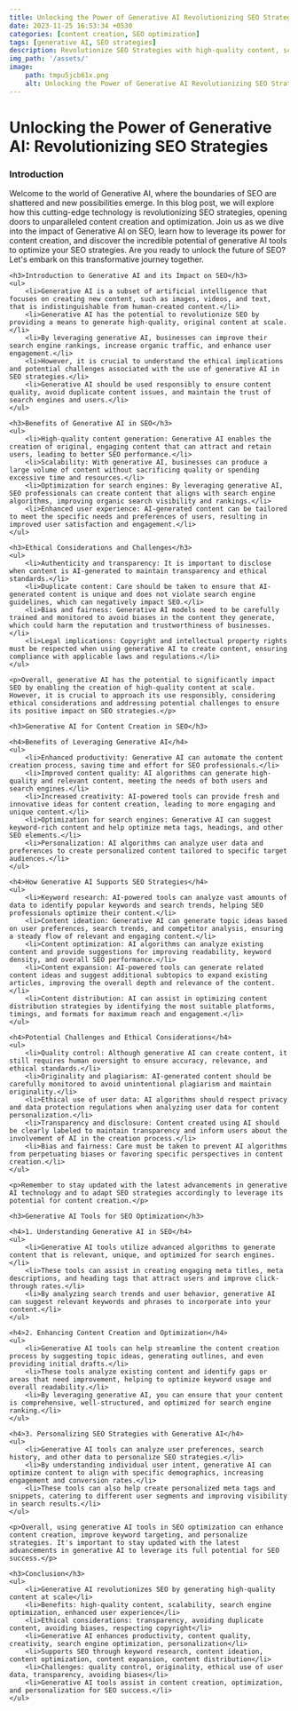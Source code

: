 ```yaml
---
title: Unlocking the Power of Generative AI Revolutionizing SEO Strategies
date: 2023-11-25 16:53:34 +0530
categories: [content creation, SEO optimization]
tags: [generative AI, SEO strategies]
description: Revolutionize SEO Strategies with high-quality content, scalability, and enhanced user experience. Learn how to leverage AI tools for content creation and optimization.
img_path: '/assets/'
image:
    path: tmpu5jcb61x.png
    alt: Unlocking the Power of Generative AI Revolutionizing SEO Strategies
---
```


<!DOCTYPE html>
<html>
<head>
	<title>Unlocking the Power of Generative AI: Revolutionizing SEO Strategies</title>
</head>
<body>
	<h1>Unlocking the Power of Generative AI: Revolutionizing SEO Strategies</h1>
	<h3>Introduction</h3>
	<p>Welcome to the world of Generative AI, where the boundaries of SEO are shattered and new possibilities emerge. In this blog post, we will explore how this cutting-edge technology is revolutionizing SEO strategies, opening doors to unparalleled content creation and optimization. Join us as we dive into the impact of Generative AI on SEO, learn how to leverage its power for content creation, and discover the incredible potential of generative AI tools to optimize your SEO strategies. Are you ready to unlock the future of SEO? Let's embark on this transformative journey together.</p>

	<h3>Introduction to Generative AI and its Impact on SEO</h3>
	<ul>
		<li>Generative AI is a subset of artificial intelligence that focuses on creating new content, such as images, videos, and text, that is indistinguishable from human-created content.</li>
		<li>Generative AI has the potential to revolutionize SEO by providing a means to generate high-quality, original content at scale.</li>
		<li>By leveraging generative AI, businesses can improve their search engine rankings, increase organic traffic, and enhance user engagement.</li>
		<li>However, it is crucial to understand the ethical implications and potential challenges associated with the use of generative AI in SEO strategies.</li>
		<li>Generative AI should be used responsibly to ensure content quality, avoid duplicate content issues, and maintain the trust of search engines and users.</li>
	</ul>

	<h3>Benefits of Generative AI in SEO</h3>
	<ul>
		<li>High-quality content generation: Generative AI enables the creation of original, engaging content that can attract and retain users, leading to better SEO performance.</li>
		<li>Scalability: With generative AI, businesses can produce a large volume of content without sacrificing quality or spending excessive time and resources.</li>
		<li>Optimization for search engines: By leveraging generative AI, SEO professionals can create content that aligns with search engine algorithms, improving organic search visibility and rankings.</li>
		<li>Enhanced user experience: AI-generated content can be tailored to meet the specific needs and preferences of users, resulting in improved user satisfaction and engagement.</li>
	</ul>

	<h3>Ethical Considerations and Challenges</h3>
	<ul>
		<li>Authenticity and transparency: It is important to disclose when content is AI-generated to maintain transparency and ethical standards.</li>
		<li>Duplicate content: Care should be taken to ensure that AI-generated content is unique and does not violate search engine guidelines, which can negatively impact SEO.</li>
		<li>Bias and fairness: Generative AI models need to be carefully trained and monitored to avoid biases in the content they generate, which could harm the reputation and trustworthiness of businesses.</li>
		<li>Legal implications: Copyright and intellectual property rights must be respected when using generative AI to create content, ensuring compliance with applicable laws and regulations.</li>
	</ul>

	<p>Overall, generative AI has the potential to significantly impact SEO by enabling the creation of high-quality content at scale. However, it is crucial to approach its use responsibly, considering ethical considerations and addressing potential challenges to ensure its positive impact on SEO strategies.</p>

	<h3>Generative AI for Content Creation in SEO</h3>

	<h4>Benefits of Leveraging Generative AI</h4>
	<ul>
		<li>Enhanced productivity: Generative AI can automate the content creation process, saving time and effort for SEO professionals.</li>
		<li>Improved content quality: AI algorithms can generate high-quality and relevant content, meeting the needs of both users and search engines.</li>
		<li>Increased creativity: AI-powered tools can provide fresh and innovative ideas for content creation, leading to more engaging and unique content.</li>
		<li>Optimization for search engines: Generative AI can suggest keyword-rich content and help optimize meta tags, headings, and other SEO elements.</li>
		<li>Personalization: AI algorithms can analyze user data and preferences to create personalized content tailored to specific target audiences.</li>
	</ul>

	<h4>How Generative AI Supports SEO Strategies</h4>
	<ul>
		<li>Keyword research: AI-powered tools can analyze vast amounts of data to identify popular keywords and search trends, helping SEO professionals optimize their content.</li>
		<li>Content ideation: Generative AI can generate topic ideas based on user preferences, search trends, and competitor analysis, ensuring a steady flow of relevant and engaging content.</li>
		<li>Content optimization: AI algorithms can analyze existing content and provide suggestions for improving readability, keyword density, and overall SEO performance.</li>
		<li>Content expansion: AI-powered tools can generate related content ideas and suggest additional subtopics to expand existing articles, improving the overall depth and relevance of the content.</li>
		<li>Content distribution: AI can assist in optimizing content distribution strategies by identifying the most suitable platforms, timings, and formats for maximum reach and engagement.</li>
	</ul>

	<h4>Potential Challenges and Ethical Considerations</h4>
	<ul>
		<li>Quality control: Although generative AI can create content, it still requires human oversight to ensure accuracy, relevance, and ethical standards.</li>
		<li>Originality and plagiarism: AI-generated content should be carefully monitored to avoid unintentional plagiarism and maintain originality.</li>
		<li>Ethical use of user data: AI algorithms should respect privacy and data protection regulations when analyzing user data for content personalization.</li>
		<li>Transparency and disclosure: Content created using AI should be clearly labeled to maintain transparency and inform users about the involvement of AI in the creation process.</li>
		<li>Bias and fairness: Care must be taken to prevent AI algorithms from perpetuating biases or favoring specific perspectives in content creation.</li>
	</ul>

	<p>Remember to stay updated with the latest advancements in generative AI technology and to adapt SEO strategies accordingly to leverage its potential for content creation.</p>

	<h3>Generative AI Tools for SEO Optimization</h3>

	<h4>1. Understanding Generative AI in SEO</h4>
	<ul>
		<li>Generative AI tools utilize advanced algorithms to generate content that is relevant, unique, and optimized for search engines.</li>
		<li>These tools can assist in creating engaging meta titles, meta descriptions, and heading tags that attract users and improve click-through rates.</li>
		<li>By analyzing search trends and user behavior, generative AI can suggest relevant keywords and phrases to incorporate into your content.</li>
	</ul>

	<h4>2. Enhancing Content Creation and Optimization</h4>
	<ul>
		<li>Generative AI tools can help streamline the content creation process by suggesting topic ideas, generating outlines, and even providing initial drafts.</li>
		<li>These tools analyze existing content and identify gaps or areas that need improvement, helping to optimize keyword usage and overall readability.</li>
		<li>By leveraging generative AI, you can ensure that your content is comprehensive, well-structured, and optimized for search engine ranking.</li>
	</ul>

	<h4>3. Personalizing SEO Strategies with Generative AI</h4>
	<ul>
		<li>Generative AI tools can analyze user preferences, search history, and other data to personalize SEO strategies.</li>
		<li>By understanding individual user intent, generative AI can optimize content to align with specific demographics, increasing engagement and conversion rates.</li>
		<li>These tools can also help create personalized meta tags and snippets, catering to different user segments and improving visibility in search results.</li>
	</ul>

	<p>Overall, using generative AI tools in SEO optimization can enhance content creation, improve keyword targeting, and personalize strategies. It's important to stay updated with the latest advancements in generative AI to leverage its full potential for SEO success.</p>

	<h3>Conclusion</h3>
	<ul>
		<li>Generative AI revolutionizes SEO by generating high-quality content at scale</li>
		<li>Benefits: high-quality content, scalability, search engine optimization, enhanced user experience</li>
		<li>Ethical considerations: transparency, avoiding duplicate content, avoiding biases, respecting copyright</li>
		<li>Generative AI enhances productivity, content quality, creativity, search engine optimization, personalization</li>
		<li>Supports SEO through keyword research, content ideation, content optimization, content expansion, content distribution</li>
		<li>Challenges: quality control, originality, ethical use of user data, transparency, avoiding biases</li>
		<li>Generative AI tools assist in content creation, optimization, and personalization for SEO success.</li>
	</ul>
</body>
</html>